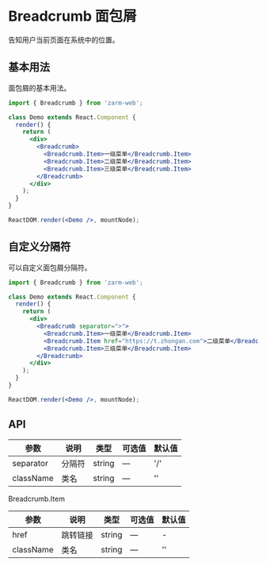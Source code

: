 # Breadcrumb 面包屑
告知用户当前页面在系统中的位置。



## 基本用法
面包屑的基本用法。

```jsx
import { Breadcrumb } from 'zarm-web';

class Demo extends React.Component {
  render() {
    return (
      <div>
        <Breadcrumb>
          <Breadcrumb.Item>一级菜单</Breadcrumb.Item>
          <Breadcrumb.Item>二级菜单</Breadcrumb.Item>
          <Breadcrumb.Item>三级菜单</Breadcrumb.Item>
        </Breadcrumb>
      </div>
    );
  }
}

ReactDOM.render(<Demo />, mountNode);
```



## 自定义分隔符
可以自定义面包屑分隔符。

```jsx
import { Breadcrumb } from 'zarm-web';

class Demo extends React.Component {
  render() {
    return (
      <div>
        <Breadcrumb separator=">">
          <Breadcrumb.Item>一级菜单</Breadcrumb.Item>
          <Breadcrumb.Item href="https://t.zhongan.com">二级菜单</Breadcrumb.Item>
          <Breadcrumb.Item>三级菜单</Breadcrumb.Item>
        </Breadcrumb>
      </div>
    );
  }
}

ReactDOM.render(<Demo />, mountNode);
```



## API

| 参数      | 说明          | 类型      | 可选值                           | 默认值  |
|---------- |-------------- |---------- |--------------------------------  |-------- |
| separator | 分隔符 | string | — | '/' |
| className | 类名 | string | — | '' |


Breadcrumb.Item

| 参数      | 说明          | 类型      | 可选值                           | 默认值  |
|---------- |-------------- |---------- |--------------------------------  |-------- |
| href | 跳转链接 | string | — | - |
| className | 类名 | string | — | '' |
